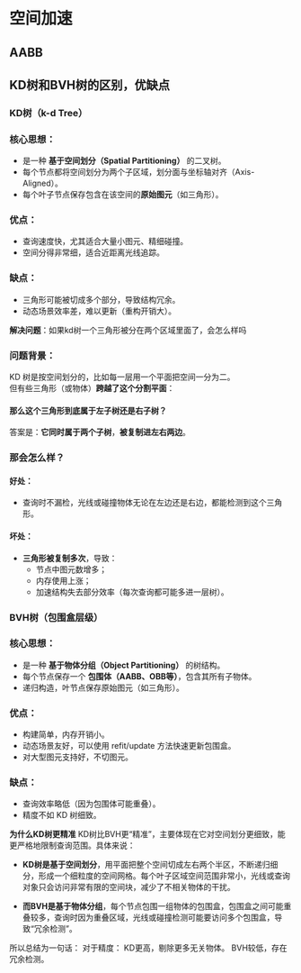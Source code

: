 # 空间加速
## AABB
## KD树和BVH树的区别，优缺点

### KD树（k-d Tree）
### 核心思想：

-   是一种 **基于空间划分（Spatial Partitioning）** 的二叉树。
-   每个节点都将空间划分为两个子区域，划分面与坐标轴对齐（Axis-Aligned）。
-   每个叶子节点保存包含在该空间的**原始图元**（如三角形）。

### 优点：

-   查询速度快，尤其适合大量小图元、精细碰撞。
-   空间分得非常细，适合近距离光线追踪。
    

### 缺点：

-   三角形可能被切成多个部分，导致结构冗余。
-   动态场景效率差，难以更新（重构开销大）。

**解决问题**：如果kd树一个三角形被分在两个区域里面了，会怎么样吗
### 问题背景：

KD 树是按空间划分的，比如每一层用一个平面把空间一分为二。  
但有些三角形（或物体）**跨越了这个分割平面**：

#### 那么这个三角形到底属于左子树还是右子树？
答案是：**它同时属于两个子树**，**被复制进左右两边**。

### 那会怎么样？

#### 好处：

-   查询时不漏检，光线或碰撞物体无论在左边还是右边，都能检测到这个三角形。
    
#### 坏处：

-   **三角形被复制多次**，导致：
    -   节点中图元数增多；
    -   内存使用上涨；
    -   加速结构失去部分效率（每次查询都可能多进一层树）。

### BVH树（包围盒层级）

### 核心思想：

-   是一种 **基于物体分组（Object Partitioning）** 的树结构。
-   每个节点保存一个 **包围体（AABB、OBB等）**，包含其所有子物体。
-   递归构造，叶节点保存原始图元（如三角形）。

### 优点：

-   构建简单，内存开销小。
-   动态场景友好，可以使用 refit/update 方法快速更新包围盒。
-   对大型图元支持好，不切图元。

###  缺点：
-   查询效率略低（因为包围体可能重叠）。
-   精度不如 KD 树细致。

**为什么KD树更精准**
KD树比BVH更“精准”，主要体现在它对空间划分更细致，能更严格地限制查询范围。具体来说：
-   **KD树是基于空间划分**，用平面把整个空间切成左右两个半区，不断递归细分，形成一个细粒度的空间网格。每个叶子区域空间范围非常小，光线或查询对象只会访问非常有限的空间块，减少了不相关物体的干扰。

-   **而BVH是基于物体分组**，每个节点包围一组物体的包围盒，包围盒之间可能重叠较多，查询时因为重叠区域，光线或碰撞检测可能要访问多个包围盒，导致“冗余检测”。

所以总结为一句话：
对于精度：
KD更高，剔除更多无关物体。
BVH较低，存在冗余检测。
<!--stackedit_data:
eyJoaXN0b3J5IjpbMzI1NTI2MDRdfQ==
-->